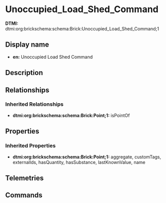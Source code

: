 # Unoccupied_Load_Shed_Command
**DTMI:** dtmi:org:brickschema:schema:Brick:Unoccupied_Load_Shed_Command;1
## Display name
- **en:** Unoccupied Load Shed Command
## Description
## Relationships
### Inherited Relationships
* **dtmi:org:brickschema:schema:Brick:Point;1:** isPointOf
## Properties
### Inherited Properties
* **dtmi:org:brickschema:schema:Brick:Point;1:** aggregate, customTags, externalIds, hasQuantity, hasSubstance, lastKnownValue, name
## Telemetries
## Commands
